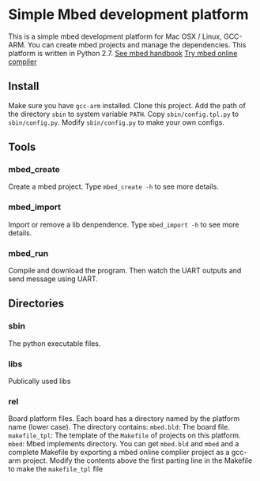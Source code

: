 # Simple Mbed development platform
This is a simple mbed development platform for Mac OSX / Linux, GCC-ARM. You can create mbed projects and manage the dependencies.
This platform is written in Python 2.7.
[See mbed handbook](https://developer.mbed.org/handbook/Homepage)
[Try mbed online compiler](https://developer.mbed.org/compiler/)

## Install
Make sure you have `gcc-arm` installed.
Clone this project. Add the path of the directory `sbin` to system variable `PATH`.
Copy `sbin/config.tpl.py` to `sbin/config.py`. Modify `sbin/config.py` to make your own configs.

## Tools
### mbed_create
Create a mbed project. Type `mbed_create -h` to see more details.
### mbed_import
Import or remove a lib denpendence. Type `mbed_import -h` to see more details.
### mbed_run
Compile and download the program. Then watch the UART outputs and send message using UART.

## Directories
### sbin
The python executable files.
### libs
Publically used libs
### rel
Board platform files. Each board has a directory named by the platform name (lower case). The directory contains:
    `mbed.bld`: The board file.
    `makefile_tpl`: The template of the `Makefile` of projects on this platform.
    `mbed`: Mbed implements directory.
You can get `mbed.bld` and `mbed` and a complete Makefile by exporting a mbed online complier project as a gcc-arm project. Modify the contents above the first parting line in the Makefile to make the `makefile_tpl` file
